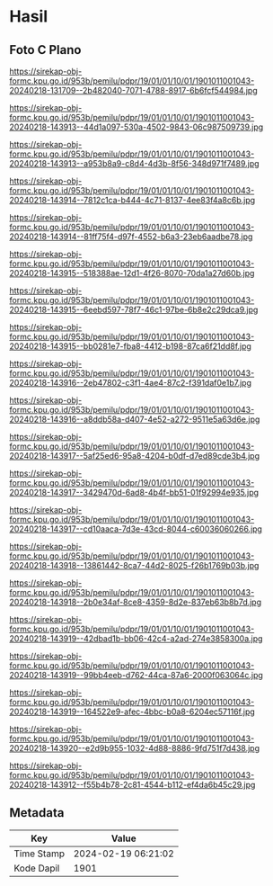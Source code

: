 # Hasil

## Foto C Plano

https://sirekap-obj-formc.kpu.go.id/953b/pemilu/pdpr/19/01/01/10/01/1901011001043-20240218-131709--2b482040-7071-4788-8917-6b6fcf544984.jpg

https://sirekap-obj-formc.kpu.go.id/953b/pemilu/pdpr/19/01/01/10/01/1901011001043-20240218-143913--44d1a097-530a-4502-9843-06c987509739.jpg

https://sirekap-obj-formc.kpu.go.id/953b/pemilu/pdpr/19/01/01/10/01/1901011001043-20240218-143913--a953b8a9-c8d4-4d3b-8f56-348d971f7489.jpg

https://sirekap-obj-formc.kpu.go.id/953b/pemilu/pdpr/19/01/01/10/01/1901011001043-20240218-143914--7812c1ca-b444-4c71-8137-4ee83f4a8c6b.jpg

https://sirekap-obj-formc.kpu.go.id/953b/pemilu/pdpr/19/01/01/10/01/1901011001043-20240218-143914--81ff75f4-d97f-4552-b6a3-23eb6aadbe78.jpg

https://sirekap-obj-formc.kpu.go.id/953b/pemilu/pdpr/19/01/01/10/01/1901011001043-20240218-143915--518388ae-12d1-4f26-8070-70da1a27d60b.jpg

https://sirekap-obj-formc.kpu.go.id/953b/pemilu/pdpr/19/01/01/10/01/1901011001043-20240218-143915--6eebd597-78f7-46c1-97be-6b8e2c29dca9.jpg

https://sirekap-obj-formc.kpu.go.id/953b/pemilu/pdpr/19/01/01/10/01/1901011001043-20240218-143915--bb0281e7-fba8-4412-b198-87ca6f21dd8f.jpg

https://sirekap-obj-formc.kpu.go.id/953b/pemilu/pdpr/19/01/01/10/01/1901011001043-20240218-143916--2eb47802-c3f1-4ae4-87c2-f391daf0e1b7.jpg

https://sirekap-obj-formc.kpu.go.id/953b/pemilu/pdpr/19/01/01/10/01/1901011001043-20240218-143916--a8ddb58a-d407-4e52-a272-9511e5a63d6e.jpg

https://sirekap-obj-formc.kpu.go.id/953b/pemilu/pdpr/19/01/01/10/01/1901011001043-20240218-143917--5af25ed6-95a8-4204-b0df-d7ed89cde3b4.jpg

https://sirekap-obj-formc.kpu.go.id/953b/pemilu/pdpr/19/01/01/10/01/1901011001043-20240218-143917--3429470d-6ad8-4b4f-bb51-01f92994e935.jpg

https://sirekap-obj-formc.kpu.go.id/953b/pemilu/pdpr/19/01/01/10/01/1901011001043-20240218-143917--cd10aaca-7d3e-43cd-8044-c60036060266.jpg

https://sirekap-obj-formc.kpu.go.id/953b/pemilu/pdpr/19/01/01/10/01/1901011001043-20240218-143918--13861442-8ca7-44d2-8025-f26b1769b03b.jpg

https://sirekap-obj-formc.kpu.go.id/953b/pemilu/pdpr/19/01/01/10/01/1901011001043-20240218-143918--2b0e34af-8ce8-4359-8d2e-837eb63b8b7d.jpg

https://sirekap-obj-formc.kpu.go.id/953b/pemilu/pdpr/19/01/01/10/01/1901011001043-20240218-143919--42dbad1b-bb06-42c4-a2ad-274e3858300a.jpg

https://sirekap-obj-formc.kpu.go.id/953b/pemilu/pdpr/19/01/01/10/01/1901011001043-20240218-143919--99bb4eeb-d762-44ca-87a6-2000f063064c.jpg

https://sirekap-obj-formc.kpu.go.id/953b/pemilu/pdpr/19/01/01/10/01/1901011001043-20240218-143919--164522e9-afec-4bbc-b0a8-6204ec57116f.jpg

https://sirekap-obj-formc.kpu.go.id/953b/pemilu/pdpr/19/01/01/10/01/1901011001043-20240218-143920--e2d9b955-1032-4d88-8886-9fd751f7d438.jpg

https://sirekap-obj-formc.kpu.go.id/953b/pemilu/pdpr/19/01/01/10/01/1901011001043-20240218-143912--f55b4b78-2c81-4544-b112-ef4da6b45c29.jpg


## Metadata

| Key        | Value               |
| ---------- | ------------------- |
| Time Stamp | 2024-02-19 06:21:02 |
| Kode Dapil | 1901                |



